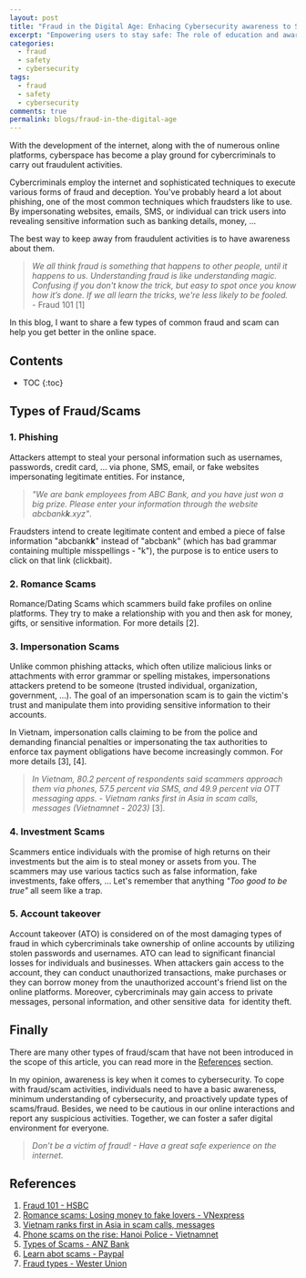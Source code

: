 ```yaml
---
layout: post
title: "Fraud in the Digital Age: Enhacing Cybersecurity awareness to Stay Safe Online"
excerpt: "Empowering users to stay safe: The role of education and awareness in cybersecurity"
categories:
  - fraud
  - safety
  - cybersecurity
tags:
  - fraud
  - safety
  - cybersecurity
comments: true
permalink: blogs/fraud-in-the-digital-age
---
```

With the development of the internet, along with the of numerous online platforms, cyberspace has become a play ground for cybercriminals to carry out fraudulent activities.

Cybercriminals employ the internet and sophisticated techniques to execute various forms of fraud and deception. You've probably heard a lot about phishing, one of the most common techniques which fraudsters like to use. By impersonating websites, emails, SMS, or individual can trick users into revealing sensitive information such as banking details, money, ...

The best way to keep away from fraudulent activities is to have awareness about them. 

> *We all think fraud is something that happens to other people, until it happens to us. Understanding fraud is like understanding magic.<br/>
Confusing if you don't know the trick, but easy to spot once you know how it’s done. If we all learn the tricks, we're less likely to be fooled.*<br/>
\- Fraud 101 [1]

In this blog, I want to share a few types of common fraud and scam can help you get better in the online space.
<h2>Contents</h2>

* TOC
{:toc}
## Types of Fraud/Scams

### 1. Phishing
Attackers attempt to steal your personal information such as usernames, passwords, credit card, ... via phone, SMS, email, or fake websites impersonating legitimate entities. For instance,

> *"We are bank employees from ABC Bank, and you have just won a big prize. Please enter your information through the website abcbank**k**.xyz"*.

Fraudsters intend to create legitimate content and embed a piece of false information "abcbank**k**" instead of "abcbank" (which has bad grammar containing multiple misspellings - "k"), the purpose is to entice users to click on that link (clickbait).
### 2.  Romance Scams
Romance/Dating Scams which scammers build fake profiles on online platforms. They try to make a relationship with you and then ask for money, gifts, or sensitive information. For more details [2].
### 3. Impersonation Scams
Unlike common phishing attacks, which often utilize malicious links or attachments with error grammar or spelling mistakes, impersonations attackers pretend to be someone (trusted individual, organization, government, ...). The goal of an impersonation scam is to gain the victim's trust and manipulate them into providing sensitive information to their accounts.

In Vietnam, impersonation calls claiming to be from the police and demanding financial penalties or impersonating the tax authorities to enforce tax payment obligations have become increasingly common. For more details [3], [4].

> *In Vietnam, 80.2 percent of respondents said scammers approach them via phones, 57.5 percent via SMS, and 49.9 percent via OTT messaging apps. -  Vietnam ranks first in Asia in scam calls, messages (Vietnamnet - 2023)* [3].

### 4. Investment Scams
Scammers entice individuals with the promise of high returns on their investments but the aim is to steal money or assets from you. The scammers may use various tactics such as false information, fake investments, fake offers, ... Let's remember that anything *"Too good to be true"*  all seem like a trap.
### 5. Account takeover
Account takeover (ATO) is considered on of the most damaging types of fraud in which cybercriminals take ownership of online accounts by utilizing stolen passwords and usernames. 
ATO can lead to significant financial losses for individuals and businesses. When attackers gain access to the account, they can conduct unauthorized transactions, make purchases or they can borrow money from the unauthorized account's friend list on the online platforms. Moreover, cybercriminals may gain access to private messages, personal information, and other sensitive data  for identity theft.
## Finally
There are many other types of fraud/scam that have not been introduced in the scope of this article, you can read more in the [References](#references) section.

In my opinion, awareness is key when it comes to cybersecurity. To cope with fraud/scam activities, individuals need to have a basic awareness, minimum understanding of cybersecurity, and proactively update types of scams/fraud. Besides, we need to be cautious in our online interactions and report any suspicious activities. Together, we can foster a safer digital environment for everyone.

> *Don’t be a victim of fraud! - Have a great safe experience on the internet.*

## References
1. [Fraud 101 - HSBC]( https://www.hsbc.bm/financial-education/young-adults/fraud-101/ )
2. [Romance scams: Losing money to fake lovers - VNexpress](https://e.vnexpress.net/news/trend/romance-scams-losing-money-to-fake-lovers-4508057.html)
3. [Vietnam ranks first in Asia in scam calls, messages](https://vietnamnet.vn/en/vietnam-ranks-first-in-asia-in-scam-calls-messages-2216336.html)
4. [Phone scams on the rise: Hanoi Police -  Vietnamnet](https://vietnamnet.vn/en/phone-scams-on-the-rise-hanoi-police-623717.html)
5. [Types of Scams - ANZ Bank](https://www.anz.com.au/security/types-of-scams/)
6. [Learn abot scams - Paypal](https://www.paypal.com/us/security/learn-about-scams)
7. [Fraud types - Wester Union](https://www.westernunion.com/ua/en/fraudawareness/fraud-types.html)
